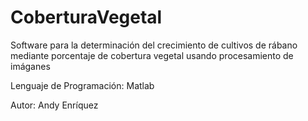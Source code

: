 # CoberturaVegetal
Software para la determinación del crecimiento de cultivos de rábano mediante porcentaje de cobertura vegetal usando procesamiento de imáganes

Lenguaje de Programación: Matlab

Autor: Andy Enríquez
